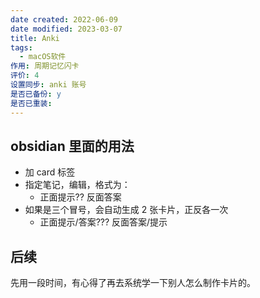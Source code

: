 ```yaml
---
date created: 2022-06-09
date modified: 2023-03-07
title: Anki
tags:
  - macOS软件
作用: 周期记忆闪卡
评价: 4
设置同步: anki 账号
是否已备份: y
是否已重装:
---
```


## obsidian 里面的用法

- 加 card 标签
- 指定笔记，编辑，格式为：
	- 正面提示?? 反面答案
- 如果是三个冒号，会自动生成 2 张卡片，正反各一次
	- 正面提示/答案??? 反面答案/提示

## 后续

先用一段时间，有心得了再去系统学一下别人怎么制作卡片的。
